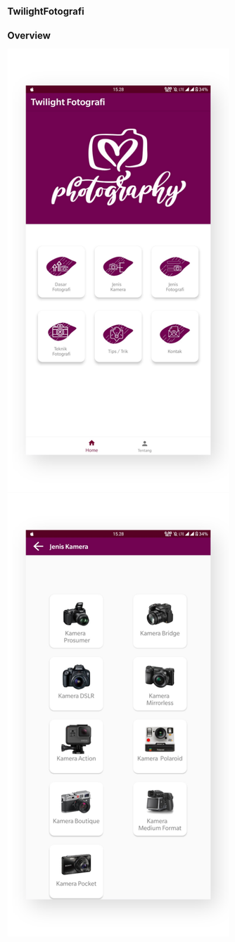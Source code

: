 ## TwilightFotografi
## Overview

<img src="https://github.com/afryannn/TwilightFotografi/blob/master/app/release/tw1.png">
<img src="https://github.com/afryannn/TwilightFotografi/blob/master/app/release/tw2.png">

